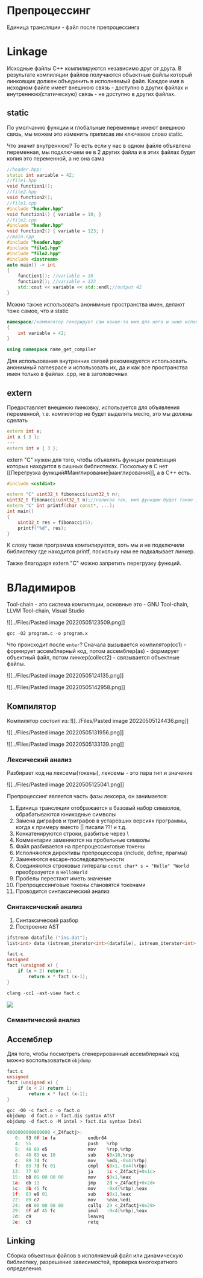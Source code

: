 # Препроцессинг
Единица трансляции - файл после препроцессинга
# Linkage
Исходные файлы C++ компилируются независимо друг от друга. В результате компиляции файлов получаются объектные файлы который линковщик должен объединить в исполняемый файл. Каждое имя в исходном файле имеет внешнюю связь - доступно в других файлах и внутреннюю(статическую) связь - не доступно в других файлах.

## static
По умолчанию функции и глобальные переменные имеют внешнюю связь, мы можем это изменить приписав им ключевое слово static.

Что значит внутреннюю? То есть если у нас в одном файле объявлена переменная, мы подключаем ее в 2 других файла и в этих файлах будет копия это переменной, а не она сама

```cpp
//header.hpp:    
static int variable = 42;
//file1.hpp
void function1();
//file2.hpp
void function2();
//file1.cpp
#include "header.hpp" 
void function1() { variable = 10; }
//file2.cpp
#include "header.hpp" 
void function2() { variable = 123; }
//main.cpp
#include "header.hpp" 
#include "file1.hpp" 
#include "file2.hpp" 
#include <iostream> 
auto main() -> int 
{ 
	function1(); //variable = 10
	function2(); //variable = 123
	std::cout << variable << std::endl;//output 42 
}
```

Можно также использовать анонимные пространства имен, делают тоже самое, что и static

```cpp
namespace//компилятор генерирует сам какое-то имя для него и ниже использует using декларацию
{
	int variable = 42;
}

using namespace name_get_compiler
```

Для использования внутренних связей рекомендуется использовать анонимный namespace и использовать их, да и как все пространства имен только в файлах .cpp, не в заголовочных

## extern
Предоставляет внешнюю линковку, используется для объявления переменной, т.е. компилятор не будет выделять место, это мы должны сделать

```cpp
extern int x;
int x { 3 };
---
extern int x { 3 };
```

extern "C" нужен для того, чтобы объявлять функции реализация которых находится в сишных библиотеках. Поскольку в C нет [[Перегрузка функций#Манглирование|манглирования]], а в C++ есть.

```cpp
#include <cstdint>

extern "C" uint32_t fibonacci(uint32_t n);
uint32_t fibonacci(uint32_t n);//написав так, имя функции будет такое _Z9fibonaccij, а в объектном сишном файле функции называется fibonacci, поэтому пишем extern "C"
extern "C" int printf(char const*, ...);
int main()
{
	uint32_t res = fibonacci(5);
	printf("%d", res);
}
```

К слову такая программа компилируется, хоть мы и не подключили библиотеку где находится printf, поскольку нам ее подкалывает линкер.

Также благодаря extern "C" можно запретить перегрузку функций.
# ВЛадимиров
Tool-chain - это система компиляции, основные это - GNU Tool-chain, LLVM Tool-chain, Visual Studio

![[../Files/Pasted image 20220505123509.png]]

```shell
gcc -O2 program.c -o program.x
```

Что происходит после `enter`? Сначала вызывается компилятор(cc1) - формирует ассемблерный код, потом ассемблер(as) - формирует объектный файл, потом линкер(collect2) - связывается объектные файлы.

![[../Files/Pasted image 20220505124135.png]]

![[../Files/Pasted image 20220505142958.png]]
## Компилятор
Компилятор состоит из:
![[../Files/Pasted image 20220505124436.png]]

![[../Files/Pasted image 20220505131956.png]]

![[../Files/Pasted image 20220505133139.png]]

### Лексический анализ
Разбирает код на лексемы(токены), лексемы - это пара тип и значение

![[../Files/Pasted image 20220505125041.png]]

Препроцессинг является часть фазы лексера, он занимается:

1.  Единица трансляции отображается в базовый набор символов, обрабатываются юникодные символы
2. Замена диграфов и триграфов в устаревших версиях программы, когда к примеру вместо || писали ??! и т.д.
3. Конкатенируются строки, разбитые через \
4. Комментарии заменяются на пробельные символы
5. Файл разбивается на препроцессинговые токены
6. Исполняются директивы препроцессора (include, define, прагмы)
7. Заменяются escape-последовательности
8. Соединяются строковые литералы `const char* s = "Hello" "World` преобразуется в `HelloWorld`
9. Пробелы перестают иметь значение
10. Препроцессинговые токены становятся токенами
11. Проводится синтаксический анализ

### Синтаксический анализ
1. Синтаксический разбор
2. Построение AST

```cpp
ifstream datafile ("ins.dat");
list<int> data (istream_iterator<int>(datafile), istream_iterator<int>());//если это пишется в глобальном скоупе, то это объявление функции, а не создание переменной типа data
```

```cpp
fact.c
unsigned
fact (unsigned x) {
	if (x < 2) return 1;
		return x * fact (x-1);
}

clang -cc1 -ast-view fact.c
```

![](ast.png)

### Семантический анализ

## Ассемблер
Для того, чтобы посмотреть сгенерированный ассемблерный код можно воспользоваться `objdump`

```cpp
fact.c
unsigned
fact (unsigned x) {
	if (x < 2) return 1;
		return x * fact (x-1);
}

gcc -O0 -c fact.c -o fact.o
objdump -d fact.o > fact.dis syntax AT&T
objdump -d fact.o -M intel > fact.dis syntax Intel

0000000000000000 <_Z4factj>:  
   0:  f3 0f 1e fa            endbr64   
   4:  55                     push   %rbp  
   5:  48 89 e5               mov    %rsp,%rbp  
   8:  48 83 ec 10            sub    $0x10,%rsp  
   c:  89 7d fc               mov    %edi,-0x4(%rbp)  
   f:  83 7d fc 01            cmpl   $0x1,-0x4(%rbp)  
  13:  77 07                  ja     1c <_Z4factj+0x1c>  
  15:  b8 01 00 00 00         mov    $0x1,%eax  
  1a:  eb 11                  jmp    2d <_Z4factj+0x2d>  
  1c:  8b 45 fc               mov    -0x4(%rbp),%eax  
  1f:  83 e8 01               sub    $0x1,%eax  
  22:  89 c7                  mov    %eax,%edi  
  24:  e8 00 00 00 00         callq  29 <_Z4factj+0x29>  
  29:  0f af 45 fc            imul   -0x4(%rbp),%eax  
  2d:  c9                     leaveq   
  2e:  c3                     retq
```

## Linking
Сборка объектных файлов в исполняемый файл или динамическую библиотеку, разрешение зависимостей, проверка многократного определения.